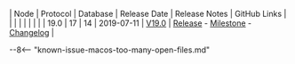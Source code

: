 | Node | Protocol | Database | Release Date | Release Notes | GitHub Links | 
|      |          |          |              | 				|			   |
| 19.0 | 17       | 14       | 2019-07-11   | [V19.0](../releases/release-v19-0.md) | [Release](https://github.com/nanocurrency/nano-node/releases/tag/V19.0) - [Milestone](https://github.com/nanocurrency/nano-node/milestone/9) - [Changelog](https://github.com/nanocurrency/nano-node/compare/V18.0...V19.0) | 

--8<-- "known-issue-macos-too-many-open-files.md"